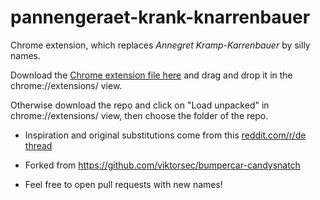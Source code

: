 # pannengeraet-krank-knarrenbauer 

Chrome extension, which replaces *Annegret Kramp-Karrenbauer* by silly names.

Download the [Chrome extension file here](https://github.com/voodoocode/pannengeraet-krank-knarrenbauer/blob/master/annegate-krank-knarrenbauer.crx?raw=true) and drag and drop it in the chrome://extensions/ view.

Otherwise download the repo and click on "Load unpacked" in chrome://extensions/ view, then choose the folder of the repo.

- Inspiration and original substitutions come from this [reddit.com/r/de thread](https://old.reddit.com/r/de/comments/cea32a/kleine_ansammlung_von_namensbausteinen_und/)

- Forked from https://github.com/viktorsec/bumpercar-candysnatch

- Feel free to open pull requests with new names!
